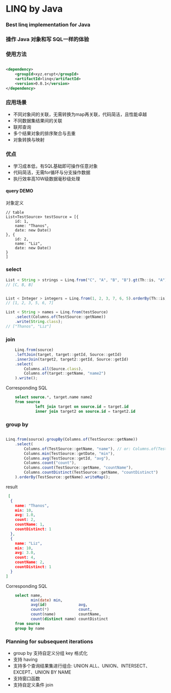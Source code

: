 # LINQ by Java

### Best linq implementation for Java

### 操作 Java 对象和写 SQL一样的体验

### 使用方法

```xml

<dependency>
    <groupId>xyz.erupt</groupId>
    <artifactId>linq</artifactId>
    <version>0.0.1</version>
</dependency>
```

### 应用场景

- 不同对象间的关联，无需转换为map再关联，代码简洁，且性能卓越
- 不同数据集结果间的关联
- 联邦查询
- 多个结果对象的排序聚合与去重
- 对象转换与映射

### 优点

- 学习成本低，有SQL基础即可操作任意对象
- 代码简洁，无需for循环与分支操作数据
- 执行效率高10W级数据毫秒级处理

#### query DEMO

对象定义

```
// table 
List<TestSource> testSource = [{
    id: 1,
    name: "Thanos",
    date: new Date()
}, {
    id: 2,
    name: "Liz",
    date: new Date()
}
]
```

### select

```javascript
List < String > strings = Linq.from("C", "A", "B", "B").gt(Th::is, "A").orderByDesc(Th::is).write(String.class);
// [C, B, B]


List < Integer > integers = Linq.from(1, 2, 3, 7, 6, 5).orderBy(Th::is).write(Integer.class);
// [1, 2, 3, 5, 6, 7]

List < String > names = Linq.from(testSource)
    .select(Columns.of(TestSource::getName))
    .write(String.class);
// ["Thanos", "Liz"]
```

### join

```javascript
    Linq.from(source)
    .leftJoin(target, target::getId, Source::getId)
    .innerJoin(target2, target2::getId, Source::getId)
    .select(
        Columns.all(Source.class),
        Columns.of(target::getName, "name2")
    ).write();
```

Corresponding SQL

```sql
    select source.*, target.name name2
    from source
             left join target on source.id = target.id
             inner join target2 on source.id = target2.id
```

### group by

```javascript

Linq.from(source).groupBy(Columns.of(TestSource::getName))
    .select(
        Columns.of(TestSource::getName, "name"), // or: Columns.of(TestSource::getName, TestSource::getName)
        Columns.min(TestSource::getDate, "min"),
        Columns.avg(TestSource::getId, "avg"),
        Columns.count("count"),
        Columns.count(TestSource::getName, "countName"),
        Columns.countDistinct(TestSource::getName, "countDistinct")
    ).orderBy(TestSource::getName).writeMap();
```

result

```json
 [
  {
    name: "Thanos",
    min: 10,
    avg: 1.0,
    count: 2,
    countName: 1,
    countDistinct: 1
  },
  {
    name: "Liz",
    min: 10,
    avg: 3.0,
    count: 4,
    countName: 2,
    countDistinct: 1
  }
]
```

Corresponding SQL

```sql
    select name,
           min(date) min,
           avg(id)              avg,
           count(*)             count,
           count(name)          countName,
           count(distinct name) countDistinct
    from source
    group by name
```

### Planning for subsequent iterations

- group by 支持自定义分组 key 格式化
- 支持 having
- 支持多个查询结果集进行组合: UNION ALL、UNION、INTERSECT、EXCEPT、UNION BY NAME
- 支持窗口函数
- 支持自定义条件 join